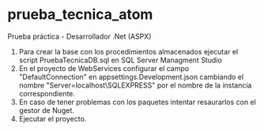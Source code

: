 # prueba_tecnica_atom
Prueba práctica - Desarrollador .Net (ASPX)

1. Para crear la base con los procedimientos almacenados ejecutar el script PruebaTecnicaDB.sql en SQL Server Managment Studio
2. En el proyecto de WebServices configurar el campo "DefaultConnection" en appsettings.Development.json cambiando el nombre "Server=localhost\\SQLEXPRESS" por el nombre de la instancia correspondiente. 
3. En caso de tener problemas con los paquetes intentar resaurarlos con el gestor de Nuget.
4. Ejecutar el proyecto.
